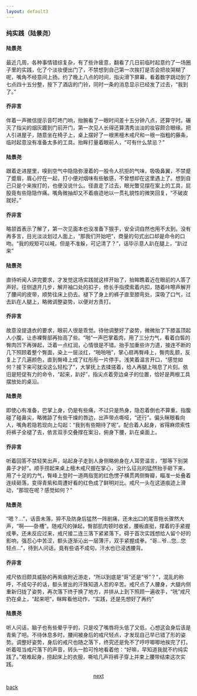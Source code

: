 ```yaml
---
layout: default3
---
```


### 纯实践（陆景尧）

#### 陆景尧
最近几周，各种事情错综复杂，有了些许疲意，翻看了几日前临时起意约了一场圈子里的实践，化了个淡妆便出门了，不禁想到自己第一次挨打是否会把妆哭糊了呢，嘴角不经意间上扬。约了晚上八点的时间，指尖滑下屏幕，看着数字跳动到了七点四十五分整，按下了酒店的门铃，同时一条的消息显示已经发了过去，“我到了。”

#### 乔非言
伴着一声微信提示音叮咚门响，抬腕看了一眼时间差十五分钟八点，还算守时。碾灭了指尖的烟灰踱到门前开门，第一次见人长得还算清秀淡淡的妆容颇合眼缘。把人引进屋子，随意坐在椅子上，桌上摆好了一根黑檀木戒尺和一根一指粗的藤条，临时起意没有准备太多的工具。抬眸打量着眼前人，“可有什么禁忌？”

#### 陆景尧
跟着走进屋里，嗅到空气中隐隐弥漫着的一股令人抗拒的气味，吸吸鼻翼，不禁蹙了蹙眉，眉心拧在一起，打小便对烟味有些敏感，不曾想却在这里遇上了。想到自己只是个来挨打的，也便没说什么。径直走了过去，眼光瞥见摆在案上的工具，屁股竟有些隐隐作痛。嘴角微抽却又不着痕迹地以一贯礼貌性的微笑回复，“不破皮就好。”

#### 乔非言
略颔首表示了解了，第一次见面本也没准备下狠手，安全词自然也用不太到。没有再多言，目光淡淡划过人面上，“那我们开始吧”，商量的句式出口却是命令的口吻。“我的规矩可以喊，但是不准躲，可记清了？”，话毕示意人趴在腿上，“趴过来”

#### 陆景尧
直待听闻人讲完要求，才发觉这场实践就这样开始了，抬眸瞧着近在眼前的人答了声好。往侧退开几步，解开袖口处的扣子，修长手指摸索着内扣，随着咔嚓声解开了腰间的皮带，顺势往床上扔去。褪下了身上的裤子直至膝弯处，深吸了口气，过去趴在人腿上，略微调整姿势，以便对方责打。

#### 乔非言
故意没提退衣的要求，眼前人很是乖觉。待他调整好了姿势，微微抬了下膝盖顶起人小腹，让赤裸臀部再抬高了些。“啪”一声巴掌着肉，用了三分力气，看着白皙的臀肉凹下再弹起，泛着一点红润，心情很是不错。抬手加重些许力道，接连不断的几下照顾着整个臀面，染上一层淡红，“啪啪啪”，掌心扇再臀峰上，臀肉乱颤，反复上了几遍颜色，直到臀峰上成了红彤彤一片停手。浅笑着温言开口，“感觉如何？接下来可就没这么轻松了”，大掌抚上去揉搓着，给人再腿上喘息了片刻。依旧是短促有力的命令，“起来，趴好”，指尖点着旁边桌子的位置，恰好是两根工具摆放处的桌沿。

#### 陆景尧
即使心有准备，巴掌上身，仍是有些痛，不过只是热身，隐忍着倒也不算重。指腹碰了碰鼻尖，略微舔了有些干燥的唇边，出声带点嘶哑，“还行”。偏头眯眼看向人，嘴角若隐若现向上勾起：“我到有些期待了呢”。配合着人起身，省得麻烦索性将裤子全褪了去，依言双手交叠撑在案沿，俯身下腰，趴在桌面上。

#### 乔非言
听着回答不禁轻笑出声，站起身子走到人身侧略俯身在人耳旁温言，“那等下别哭鼻子才好”。顺手捞起来桌上檀木戒尺握在掌心，没什么征兆的猛然抬手砸下来，用了十足的力气，臀峰上登时一道两指宽的红色愣子横贯两侧臀瓣，瞄准一处叠着连续砸落，变得青紫和周遭好看的红色成了鲜明对比。戒尺一头在这道痕迹上滑动，“那现在呢？感觉如何？”

#### 陆景尧
“嗯？...”，话音未落，猝不及防身后猛然一阵剧痛，还未出口的尾音拖长骤然大声，“啊——卧槽”。随戒尺的弹起，臀部肌肉顿时收紧，腰板直挺，撑着的手紧握成拳。还未反应过来，戒尺接二连三落下紧紧落下。碍于首次实践想给人留个好的影响，强忍心中苦涩，额头逐渐沁出一层薄汗，双手紧握成拳。“哥...爷...您...您轻点...”，待到人问话，竟有些语不成句，汗水也已浸透腰背。

#### 乔非言
戒尺依旧颇具威胁的再紫痕附近游走，“所以到底是“哥”还是“爷”？”，混乱的称呼，不成句子的话，额头冒出的汗珠知道人忍的辛苦。戒尺点了人腰身，大腿内侧重新归拢了姿势，再次落下终于换了地方，并排从上到下照顾一遍收手，“咣”戒尺扔在桌上，“起来吧”，眯眸看他动作，“实践，还是先想好了再约”


#### 陆景尧
听人问话，脑子也有些晕乎乎的，只是咬了嘴唇将头低了又低，心想这会身后该是青紫了吧。不待休息多时，腰间被身后的戒尺轻点，才发现自己早已错了形的姿势。调整好姿势，身后的戒尺也随之落下，终究还是免不了哼哼唧唧地挨完了打。听着哐当戒尺落下的声音，转头一脸可怜地看着他：“好嘛，早知道我就不约纯实践了。”艰难起身，捞起床上的衣服，嘶哈几声将裤子穿上并束上腰带结束这次实践。


<p style="text-align:center"><a href="./dx-cf.html">next</a></p>

[back](./my-page.html)

